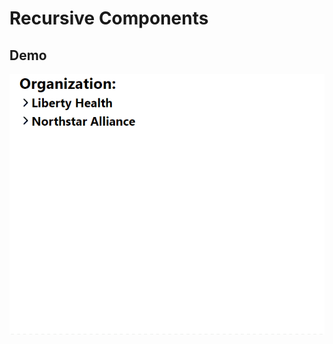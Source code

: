 # Recursive Components

## Demo

<div align="center">
<img src="img/rc.gif" alt="rc.gif" width="600px">
</div>
